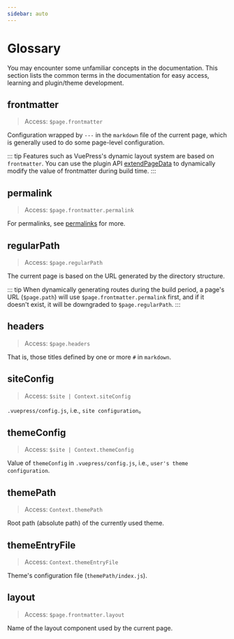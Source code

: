 ```yaml
---
sidebar: auto
---
```


# Glossary

You may encounter some unfamiliar concepts in the documentation. This section lists the common terms in the documentation for easy access, learning and plugin/theme development.

## frontmatter

> Access: `$page.frontmatter`

Configuration wrapped by `---` in the `markdown` file of the current page, which is generally used to do some page-level configuration.

::: tip
Features such as VuePress's dynamic layout system are based on `frontmatter`. You can use the plugin API [extendPageData](../plugin/option-api.md#extendpagedata) to dynamically modify the value of frontmatter during build time.
:::

## permalink

> Access: `$page.frontmatter.permalink`

For permalinks, see [permalinks](../guide/permalinks.md) for more.

## regularPath

> Access: `$page.regularPath`

The current page is based on the URL generated by the directory structure.

::: tip
When dynamically generating routes during the build period, a page's URL (`$page.path`) will use `$page.frontmatter.permalink` first, and if it doesn't exist, it will be downgraded to `$page.regularPath`.
:::

## headers

> Access: `$page.headers`

That is, those titles defined by one or more `#` in `markdown`.

## siteConfig

> Access: `$site | Context.siteConfig`

`.vuepress/config.js`, i.e., `site configuration`。

## themeConfig

> Access: `$site | Context.themeConfig`

Value of `themeConfig` in `.vuepress/config.js`, i.e., `user's theme configuration`.

## themePath

> Access: `Context.themePath`

Root path (absolute path) of the currently used theme.

## themeEntryFile

> Access: `Context.themeEntryFile`

Theme's configuration file (`themePath/index.js`).

## layout

> Access: `$page.frontmatter.layout`

Name of the layout component used by the current page.
